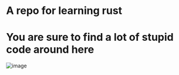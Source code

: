# A repo for learning rust
# You are sure to find a lot of stupid code around here
![image](https://user-images.githubusercontent.com/88525413/140336994-6dfacde4-5727-4c93-908b-bffe9bf45ad7.png)
